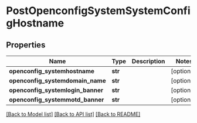 # PostOpenconfigSystemSystemConfigHostname

## Properties
Name | Type | Description | Notes
------------ | ------------- | ------------- | -------------
**openconfig_systemhostname** | **str** |  | [optional] 
**openconfig_systemdomain_name** | **str** |  | [optional] 
**openconfig_systemlogin_banner** | **str** |  | [optional] 
**openconfig_systemmotd_banner** | **str** |  | [optional] 

[[Back to Model list]](../README.md#documentation-for-models) [[Back to API list]](../README.md#documentation-for-api-endpoints) [[Back to README]](../README.md)


